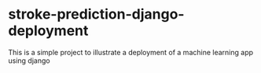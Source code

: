 # stroke-prediction-django-deployment
This is a simple project to illustrate a deployment of a machine learning app using django
